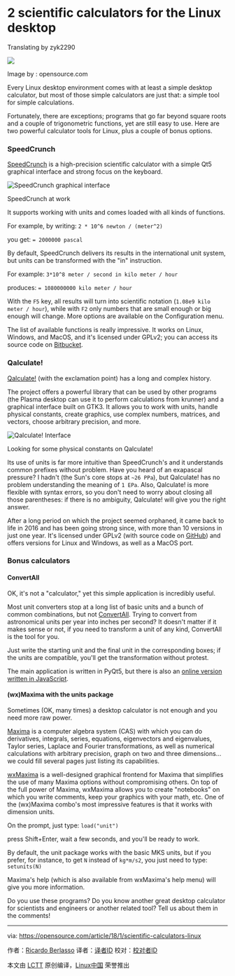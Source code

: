 2 scientific calculators for the Linux desktop
======

Translating by zyk2290

![](https://opensource.com/sites/default/files/styles/image-full-size/public/lead-images/osdc_OpenData_CityNumbers.png?itok=lC03ce76)

Image by : opensource.com

Every Linux desktop environment comes with at least a simple desktop calculator, but most of those simple calculators are just that: a simple tool for simple calculations.

Fortunately, there are exceptions; programs that go far beyond square roots and a couple of trigonometric functions, yet are still easy to use. Here are two powerful calculator tools for Linux, plus a couple of bonus options.

### SpeedCrunch

[SpeedCrunch][1] is a high-precision scientific calculator with a simple Qt5 graphical interface and strong focus on the keyboard.

![SpeedCrunch graphical interface][3]


SpeedCrunch at work

It supports working with units and comes loaded with all kinds of functions.

For example, by writing:
`2 * 10^6 newton / (meter^2)`

you get:
`= 2000000 pascal`

By default, SpeedCrunch delivers its results in the international unit system, but units can be transformed with the "in" instruction.

For example:
`3*10^8 meter / second in kilo meter / hour`

produces:
`= 1080000000 kilo meter / hour`

With the `F5` key, all results will turn into scientific notation (`1.08e9 kilo meter / hour`), while with `F2` only numbers that are small enough or big enough will change. More options are available on the Configuration menu.

The list of available functions is really impressive. It works on Linux, Windows, and MacOS, and it's licensed under GPLv2; you can access its source code on [Bitbucket][4].

### Qalculate!

[Qalculate!][5] (with the exclamation point) has a long and complex history.

The project offers a powerful library that can be used by other programs (the Plasma desktop can use it to perform calculations from krunner) and a graphical interface built on GTK3. It allows you to work with units, handle physical constants, create graphics, use complex numbers, matrices, and vectors, choose arbitrary precision, and more.


![Qalculate! Interface][7]


Looking for some physical constants on Qalculate!

Its use of units is far more intuitive than SpeedCrunch's and it understands common prefixes without problem. Have you heard of an exapascal pressure? I hadn't (the Sun's core stops at `~26 PPa`), but Qalculate! has no problem understanding the meaning of `1 EPa`. Also, Qalculate! is more flexible with syntax errors, so you don't need to worry about closing all those parentheses: if there is no ambiguity, Qalculate! will give you the right answer.

After a long period on which the project seemed orphaned, it came back to life in 2016 and has been going strong since, with more than 10 versions in just one year. It's licensed under GPLv2 (with source code on [GitHub][8]) and offers versions for Linux and Windows, as well as a MacOS port.

### Bonus calculators

#### ConvertAll

OK, it's not a "calculator," yet this simple application is incredibly useful.

Most unit converters stop at a long list of basic units and a bunch of common combinations, but not [ConvertAll][9]. Trying to convert from astronomical units per year into inches per second? It doesn't matter if it makes sense or not, if you need to transform a unit of any kind, ConvertAll is the tool for you.

Just write the starting unit and the final unit in the corresponding boxes; if the units are compatible, you'll get the transformation without protest.

The main application is written in PyQt5, but there is also an [online version written in JavaScript][10].

#### (wx)Maxima with the units package

Sometimes (OK, many times) a desktop calculator is not enough and you need more raw power.

[Maxima][11] is a computer algebra system (CAS) with which you can do derivatives, integrals, series, equations, eigenvectors and eigenvalues, Taylor series, Laplace and Fourier transformations, as well as numerical calculations with arbitrary precision, graph on two and three dimensions… we could fill several pages just listing its capabilities.

[wxMaxima][12] is a well-designed graphical frontend for Maxima that simplifies the use of many Maxima options without compromising others. On top of the full power of Maxima, wxMaxima allows you to create "notebooks" on which you write comments, keep your graphics with your math, etc. One of the (wx)Maxima combo's most impressive features is that it works with dimension units.

On the prompt, just type:
`load("unit")`

press Shift+Enter, wait a few seconds, and you'll be ready to work.

By default, the unit package works with the basic MKS units, but if you prefer, for instance, to get `N` instead of `kg*m/s2`, you just need to type:
`setunits(N)`

Maxima's help (which is also available from wxMaxima's help menu) will give you more information.

Do you use these programs? Do you know another great desktop calculator for scientists and engineers or another related tool? Tell us about them in the comments!

--------------------------------------------------------------------------------

via: https://opensource.com/article/18/1/scientific-calculators-linux

作者：[Ricardo Berlasso][a]
译者：[译者ID](https://github.com/译者ID)
校对：[校对者ID](https://github.com/校对者ID)

本文由 [LCTT](https://github.com/LCTT/TranslateProject) 原创编译，[Linux中国](https://linux.cn/) 荣誉推出

[a]:https://opensource.com/users/rgb-es
[1]:http://speedcrunch.org/index.html
[2]:/file/382511
[3]:https://opensource.com/sites/default/files/u128651/speedcrunch.png (SpeedCrunch graphical interface)
[4]:https://bitbucket.org/heldercorreia/speedcrunch
[5]:https://qalculate.github.io/
[6]:/file/382506
[7]:https://opensource.com/sites/default/files/u128651/qalculate-600.png (Qalculate! Interface)
[8]:https://github.com/Qalculate
[9]:http://convertall.bellz.org/
[10]:http://convertall.bellz.org/js/
[11]:http://maxima.sourceforge.net/
[12]:https://andrejv.github.io/wxmaxima/
